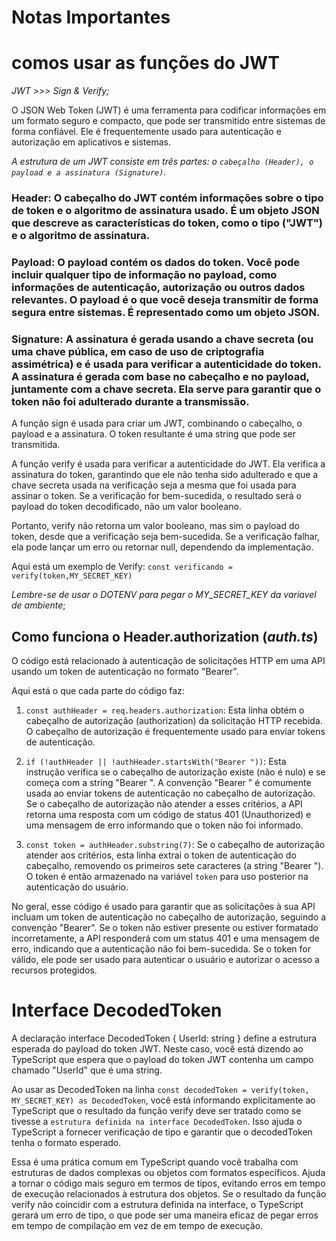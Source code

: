 # Notas Importantes

# comos usar as funções do JWT 

*JWT >>> Sign & Verify;*

 O JSON Web Token (JWT) é uma ferramenta para codificar informações em um formato seguro e compacto, que pode ser transmitido entre sistemas de forma confiável. Ele é frequentemente usado para autenticação e autorização em aplicativos e sistemas.

  *A estrutura de um JWT consiste em três partes: o `cabeçalho (Header), o payload e a assinatura (Signature)`.*

 ### Header: O cabeçalho do JWT contém informações sobre o tipo de token e o algoritmo de assinatura usado. É um objeto JSON que descreve as características do token, como o tipo ("JWT") e o algoritmo de assinatura.

 ### Payload: O payload contém os dados do token. Você pode incluir qualquer tipo de informação no payload, como informações de autenticação, autorização ou outros dados relevantes. O payload é o que você deseja transmitir de forma segura entre sistemas. É representado como um objeto JSON.

 ### Signature: A assinatura é gerada usando a chave secreta (ou uma chave pública, em caso de uso de criptografia assimétrica) e é usada para verificar a autenticidade do token. A assinatura é gerada com base no cabeçalho e no payload, juntamente com a chave secreta. Ela serve para garantir que o token não foi adulterado durante a transmissão.

 A função sign é usada para criar um JWT, combinando o cabeçalho, o payload e a assinatura. O token resultante é uma string que pode ser transmitida.

 A função verify é usada para verificar a autenticidade do JWT. Ela verifica a assinatura do token, garantindo que ele não tenha sido adulterado e que a chave secreta usada na verificação seja a mesma que foi usada para assinar o token. Se a verificação for bem-sucedida, o resultado será o payload do token decodificado, não um valor booleano.

 Portanto, verify não retorna um valor booleano, mas sim o payload do token, desde que a verificação seja bem-sucedida. Se a verificação falhar, ela pode lançar um erro ou retornar null, dependendo da implementação.

 Aqui está um exemplo de Verify: `const verificando = verify(token,MY_SECRET_KEY)`

*Lembre-se de usar o DOTENV para pegar o MY_SECRET_KEY da variavel de ambiente*;


## Como funciona o Header.authorization (*auth.ts*)

O código está relacionado à autenticação de solicitações HTTP em uma API usando um token de autenticação no formato "Bearer".

Aqui está o que cada parte do código faz:

1. `const authHeader = req.headers.authorization`: Esta linha obtém o cabeçalho de autorização (authorization) da solicitação HTTP recebida. O cabeçalho de autorização é frequentemente usado para enviar tokens de autenticação.

2. `if (!authHeader || !authHeader.startsWith("Bearer "))`: Esta instrução verifica se o cabeçalho de autorização existe (não é nulo) e se começa com a string "Bearer ". A convenção "Bearer " é comumente usada ao enviar tokens de autenticação no cabeçalho de autorização. Se o cabeçalho de autorização não atender a esses critérios, a API retorna uma resposta com um código de status 401 (Unauthorized) e uma mensagem de erro informando que o token não foi informado.

3. `const token = authHeader.substring(7)`: Se o cabeçalho de autorização atender aos critérios, esta linha extrai o token de autenticação do cabeçalho, removendo os primeiros sete caracteres (a string "Bearer "). O token é então armazenado na variável `token` para uso posterior na autenticação do usuário.

No geral, esse código é usado para garantir que as solicitações à sua API incluam um token de autenticação no cabeçalho de autorização, seguindo a convenção "Bearer". Se o token não estiver presente ou estiver formatado incorretamente, a API responderá com um status 401 e uma mensagem de erro, indicando que a autenticação não foi bem-sucedida. Se o token for válido, ele pode ser usado para autenticar o usuário e autorizar o acesso a recursos protegidos.


# Interface DecodedToken

A declaração interface DecodedToken { UserId: string } define a estrutura esperada do payload do token JWT. Neste caso, você está dizendo ao TypeScript que espera que o payload do token JWT contenha um campo chamado "UserId" que é uma string.

Ao usar as DecodedToken na linha `const decodedToken = verify(token, MY_SECRET_KEY) as DecodedToken`, você está informando explicitamente ao TypeScript que o resultado da função verify deve ser tratado como se tivesse a `estrutura definida na interface DecodedToken`. Isso ajuda o TypeScript a fornecer verificação de tipo e garantir que o decodedToken tenha o formato esperado.

Essa é uma prática comum em TypeScript quando você trabalha com estruturas de dados complexas ou objetos com formatos específicos. Ajuda a tornar o código mais seguro em termos de tipos, evitando erros em tempo de execução relacionados à estrutura dos objetos. Se o resultado da função verify não coincidir com a estrutura definida na interface, o TypeScript gerará um erro de tipo, o que pode ser uma maneira eficaz de pegar erros em tempo de compilação em vez de em tempo de execução.